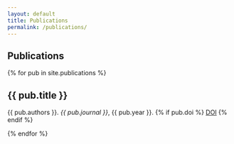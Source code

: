 ```yaml
---
layout: default
title: Publications
permalink: /publications/
---
```


<section class="pt-32 pb-16 px-8 md:px-16 bg-white">
  <h1 class="text-4xl font-bold mb-12">Publications</h1>
  <div class="space-y-10">
    {% for pub in site.publications %}
      <div class="border-l-4 border-blue-600 pl-6">
        <h2 class="text-xl font-semibold">{{ pub.title }}</h2>
        <p class="text-gray-700">{{ pub.authors }}. <em>{{ pub.journal }}</em>, {{ pub.year }}.
          {% if pub.doi %}
            <a href="{{ pub.doi }}" class="text-blue-600 hover:underline" target="_blank">DOI</a>
          {% endif %}
        </p>
      </div>
    {% endfor %}
  </div>
</section>